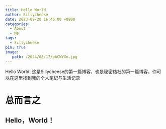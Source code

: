 ```yaml
---
title: Hello World
author: Sillycheese
date: 2023-09-20 16:46:00 +0800
categories:
  - About
  - Me
tags:
  - Sillycheese
pin: true
image: 
   path: /2024/08/17/pACWYXn.jpg
---
```


Hello World! 这是Sillycheese的第一篇博客，也是秘密结社的第一篇博客。你可以在这里找到我的个人笔记与生活记录


# 总而言之

## Hello，World！

<script src="https://cdn.jsdelivr.net/npm/vconsole/dist/vconsole.min.js"></script>
<link rel="stylesheet" href="https://cdn.jsdelivr.net/npm/aplayer@1.10.1/dist/APlayer.min.css">
<script src="https://cdn.jsdelivr.net/npm/hls.js/dist/hls.min.js"></script>
<script src="https://cdn.jsdelivr.net/npm/aplayer@1.10.1/dist/APlayer.min.js"></script>
<script src="https://cdn.jsdelivr.net/npm/color-thief-don@2.0.2/src/color-thief.js"></script>
<script src="https://cdn.jsdelivr.net/npm/meting@2.0.1/dist/Meting.min.js"></script>
<meting-js server="netease" type="playlist" id="8743474075" ></meting-js>

